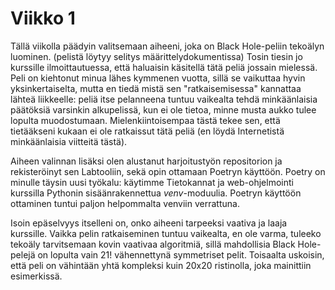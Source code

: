 # Viikko 1

Tällä viikolla päädyin valitsemaan aiheeni, joka on Black Hole-peliin tekoälyn luominen. (pelistä löytyy selitys määrittelydokumentissa) Tosin tiesin jo kurssille ilmoittautuessa, että haluaisin käsitellä tätä peliä jossain mielessä. Peli on kiehtonut minua lähes kymmenen vuotta, sillä se vaikuttaa hyvin yksinkertaiselta, mutta en tiedä mistä sen "ratkaisemisessa" kannattaa lähteä liikkeelle: peliä itse pelanneena tuntuu vaikealta tehdä minkäänlaisia päätöksiä varsinkin alkupelissä, kun ei ole tietoa, minne musta aukko tulee lopulta muodostumaan. Mielenkiintoisempaa tästä tekee sen, että tietääkseni kukaan ei ole ratkaissut tätä peliä (en löydä Internetistä minkäänlaisia viitteitä tästä).

Aiheen valinnan lisäksi olen alustanut harjoitustyön repositorion ja rekisteröinyt sen Labtooliin, sekä opin ottamaan Poetryn käyttöön. Poetry on minulle täysin uusi työkalu: käytimme Tietokannat ja web-ohjelmointi kurssilla Pythonin sisäänrakennettua *venv*-moduulia. Poetryn käyttöön ottaminen tuntui paljon helpommalta venviin verrattuna.

Isoin epäselvyys itselleni on, onko aiheeni tarpeeksi vaativa ja laaja kurssille. Vaikka pelin ratkaiseminen tuntuu vaikealta, en ole varma, tuleeko tekoäly tarvitsemaan kovin vaativaa algoritmiä, sillä mahdollisia Black Hole-pelejä on lopulta vain 21! vähennettynä symmetriset pelit. Toisaalta uskoisin, että peli on vähintään yhtä kompleksi kuin 20x20 ristinolla, joka mainittiin esimerkissä.
